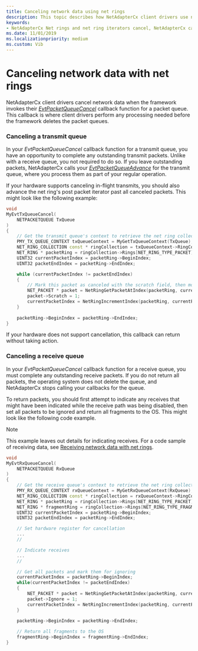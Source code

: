 ```yaml
---
title: Canceling network data using net rings
description: This topic describes how NetAdapterCx client drivers use net rings and net ring iterators to cancel network data.
keywords:
- NetAdapterCx Net rings and net ring iterators cancel, NetAdapterCx cancel packet queue
ms.date: 11/01/2019
ms.localizationpriority: medium
ms.custom: Vib
---
```


# Canceling network data with net rings

NetAdapterCx client drivers cancel network data when the framework invokes their [*EvtPacketQueueCancel*](/windows-hardware/drivers/ddi/netpacketqueue/nc-netpacketqueue-evt_packet_queue_cancel) callback function for a packet queue. This callback is where client drivers perform any processing needed before the framework deletes the packet queues.

### Canceling a transmit queue

In your *EvtPacketQueueCancel* callback function for a transmit queue, you have an opportunity to complete any outstanding transmit packets. Unlike with a receive queue, you not required to do so. If you leave outstanding packets, NetAdapterCx calls your [*EvtPacketQueueAdvance*](/windows-hardware/drivers/ddi/netpacketqueue/nc-netpacketqueue-evt_packet_queue_advance) for the transmit queue, where you process them as part of your regular operation.

If your hardware supports canceling in-flight transmits, you should also advance the net ring's post packet iterator past all canceled packets. This might look like the following example:

```C++
void
MyEvtTxQueueCancel(
    NETPACKETQUEUE TxQueue
)
{
    // Get the transmit queue's context to retrieve the net ring collection
    PMY_TX_QUEUE_CONTEXT txQueueContext = MyGetTxQueueContext(TxQueue);
    NET_RING_COLLECTION const * ringCollection = txQueueContext->RingCollection;
    NET_RING * packetRing = ringCollection->Rings[NET_RING_TYPE_PACKET];
    UINT32 currentPacketIndex = packetRing->BeginIndex;
    UINT32 packetEndIndex = packetRing->EndIndex;

    while (currentPacketIndex != packetEndIndex)
    {
        // Mark this packet as canceled with the scratch field, then move past it
        NET_PACKET * packet = NetRingGetPacketAtIndex(packetRing, currentPacketIndex);
        packet->Scratch = 1;
        currentPacketIndex = NetRingIncrementIndex(packetRing, currentPacketIndex);
    }
    
    packetRing->BeginIndex = packetRing->EndIndex;
}
```

If your hardware does not support cancellation, this callback can return without taking action.

### Canceling a receive queue

In your *EvtPacketQueueCancel* callback function for a receive queue, you must complete any outstanding receive packets. If you do not return all packets, the operating system does not delete the queue, and NetAdapterCx stops calling your callbacks for the queue. 

To return packets, you should first attempt to indicate any receives that might have been indicated while the receive path was being disabled, then set all packets to be ignored and return all fragments to the OS. This might look like the following code example.

> [!NOTE]
> This example leaves out details for indicating receives. For a code sample of receiving data, see [Receiving network data with net rings](receiving-network-data-with-net-rings.md).

```C++
void
MyEvtRxQueueCancel(
    NETPACKETQUEUE RxQueue
)
{
    // Get the receive queue's context to retrieve the net ring collection
    PMY_RX_QUEUE_CONTEXT rxQueueContext = MyGetRxQueueContext(RxQueue);
    NET_RING_COLLECTION const * ringCollection = rxQueueContext->RingCollection;
    NET_RING * packetRing = ringCollection->Rings[NET_RING_TYPE_PACKET];
    NET_RING * fragmentRing = ringCollection->Rings[NET_RING_TYPE_FRAGMENT];
    UINT32 currentPacketIndex = packetRing->BeginIndex;
    UINT32 packetEndIndex = packetRing->EndIndex;

    // Set hardware register for cancellation
    ...
    //

    // Indicate receives
    ...
    //

    // Get all packets and mark them for ignoring
    currentPacketIndex = packetRing->BeginIndex;
    while(currentPacketIndex != packetEndIndex)
    {
        NET_PACKET * packet = NetRingGetPacketAtIndex(packetRing, currentPacketIndex);
        packet->Ignore = 1;
        currentPacketIndex = NetRingIncrementIndex(packetRing, currentPacketIndex);
    }
    
    packetRing->BeginIndex = packetRing->EndIndex;

    // Return all fragments to the OS
    fragmentRing->BeginIndex = fragmentRing->EndIndex;
}
```
